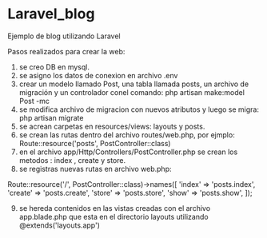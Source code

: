 # Laravel_blog
Ejemplo de blog utilizando Laravel

Pasos realizados para crear la web:

1. se creo DB en mysql.
2. se asigno los datos de conexion en archivo .env
3. crear un modelo llamado Post, una tabla llamada posts, un archivo de migración y un controlador conel comando:  php artisan make:model Post -mc
4. se modifica archivo de migracion con nuevos atributos y luego se migra: php artisan migrate
5. se acrean carpetas en resources/views: layouts y posts.
6. se crean las rutas dentro del archivo routes/web.php, por ejmplo: Route::resource('posts', PostController::class)
7. en el archivo  app/Http/Controllers/PostController.php se crean los metodos : index ,  create y store.
8. se registras nuevas rutas en archivo web.php:
   
Route::resource('/', PostController::class)->names([
  'index' => 'posts.index',
  'create' => 'posts.create',
  'store' => 'posts.store',
  'show' => 'posts.show',
]);

9. se hereda contenidos en las vistas creadas con el archivo app.blade.php que esta en el directorio layouts utilizando @extends('layouts.app')
